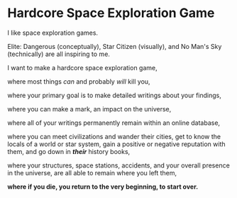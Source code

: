 # Hardcore Space Exploration Game
I like space exploration games.

Elite: Dangerous (conceptually), Star Citizen (visually), and No Man's Sky (technically) are all inspiring to me.

I want to make a hardcore space exploration game,

where most things *can* and probably *will* kill you,

where your primary goal is to make detailed writings about your findings,

where you can make a mark, an impact on the universe,

where all of your writings permanently remain within an online database,

where you can meet civilizations and wander their cities, get to know the locals of a world or star system, gain a positive or negative reputation with them, and go down in ***their*** history books,

where your structures, space stations, accidents, and your overall presence in the universe, are all able to remain where you left them,

**where if you die, you return to the very beginning, to start over.**
